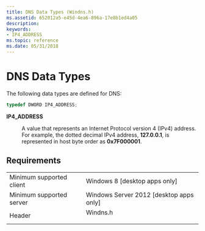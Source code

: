 ```yaml
---
title: DNS Data Types (Windns.h)
ms.assetid: 652012a5-e45d-4ea6-896a-17e8b1ed4a05
description: 
keywords:
- IP4_ADDRESS
ms.topic: reference
ms.date: 05/31/2018
---
```


# DNS Data Types

The following data types are defined for DNS:


```C++
typedef DWORD IP4_ADDRESS;
```



<dl> <dt>

**IP4\_ADDRESS**
</dt> <dd>

A value that represents an Internet Protocol version 4 (IPv4) address. For example, the dotted decimal IPv4 address, **127.0.0.1**, is represented in host byte order as **0x7F000001**.

</dd> </dl>

## Requirements



|                                     |                                                                                     |
|-------------------------------------|-------------------------------------------------------------------------------------|
| Minimum supported client<br/> | Windows 8 \[desktop apps only\]<br/>                                          |
| Minimum supported server<br/> | Windows Server 2012 \[desktop apps only\]<br/>                                |
| Header<br/>                   | <dl> <dt>Windns.h</dt> </dl> |



 

 





